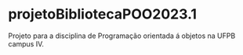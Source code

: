 # projetoBibliotecaPOO2023.1
Projeto para a disciplina de Programação orientada á objetos na UFPB campus IV.
